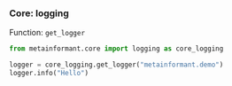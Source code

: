 ### Core: logging

Function: `get_logger`

```python
from metainformant.core import logging as core_logging

logger = core_logging.get_logger("metainformant.demo")
logger.info("Hello")
```


